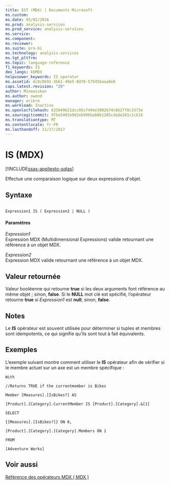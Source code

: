 ```yaml
---
title: EST (MDX) | Documents Microsoft
ms.custom: 
ms.date: 03/02/2016
ms.prod: analysis-services
ms.prod_service: analysis-services
ms.service: 
ms.component: 
ms.reviewer: 
ms.suite: pro-bi
ms.technology: analysis-services
ms.tgt_pltfrm: 
ms.topic: language-reference
f1_keywords: IS
dev_langs: kbMDX
helpviewer_keywords: IS operator
ms.assetid: dc8c0b91-3bb1-49e5-8d70-57545baaa8e0
caps.latest.revision: "29"
author: Minewiskan
ms.author: owend
manager: erikre
ms.workload: Inactive
ms.openlocfilehash: 635049b21dcc95cf494e3902674c6627f8c3373e
ms.sourcegitcommit: 9fbe5403e902eb996bab0b1285cdade281c1cb16
ms.translationtype: MT
ms.contentlocale: fr-FR
ms.lasthandoff: 11/27/2017
---
```

# <a name="is-mdx"></a>IS (MDX)
[!INCLUDE[ssas-appliesto-sqlas](../includes/ssas-appliesto-sqlas.md)]

  Effectue une comparaison logique sur deux expressions d'objet.  
  
## <a name="syntax"></a>Syntaxe  
  
```  
  
Expression1 IS ( Expression2 | NULL )  
```  
  
#### <a name="parameters"></a>Paramètres  
 *Expression1*  
 Expression MDX (Multidimensional Expressions) valide retournant une référence à un objet MDX.  
  
 *Expression2*  
 Expression MDX valide retournant une référence à un objet MDX.  
  
## <a name="return-value"></a>Valeur retournée  
 Valeur booléenne qui retourne **true** si les deux arguments font référence au même objet ; sinon, **false**. Si le **NULL** mot clé est spécifié, l’opérateur retourne **true** si *Expression1* est **null**; sinon, **false**.  
  
## <a name="remarks"></a>Notes  
 Le **IS** opérateur est souvent utilisée pour déterminer si tuples et membres sont idempotents, ce qui signifie qu’ils sont tout à fait équivalents.  
  
## <a name="examples"></a>Exemples  
 L’exemple suivant montre comment utiliser le **IS** opérateur afin de vérifier si le membre actuel sur un axe est un membre spécifique :  
  
 `With`  
  
 `//Returns TRUE if the currentmember is Bikes`  
  
 `Member [Measures].[IsBikes?] AS`  
  
 `[Product].[Category].CurrentMember IS [Product].[Category].&[1]`  
  
 `SELECT`  
  
 `{[Measures].[IsBikes?]} ON 0,`  
  
 `[Product].[Category].[Category].Members ON 1`  
  
 `FROM`  
  
 `[Adventure Works]`  
  
## <a name="see-also"></a>Voir aussi  
 [Référence des opérateurs MDX &#40; MDX &#41;](../mdx/mdx-operator-reference-mdx.md)  
  
  
